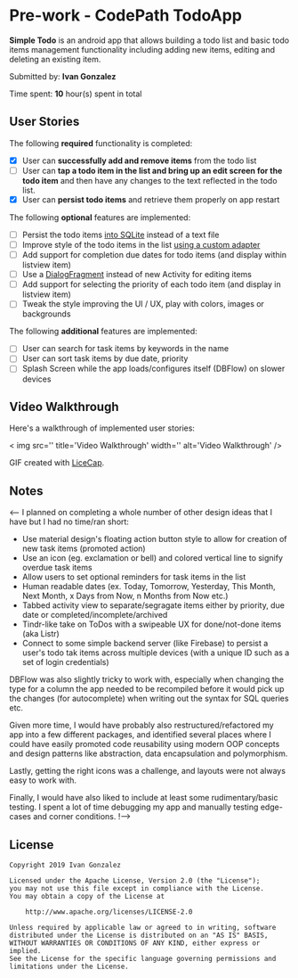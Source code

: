 # Pre-work - CodePath TodoApp

**Simple Todo** is an android app that allows building a todo list and basic todo items management functionality including adding new items, editing and deleting an existing item.

Submitted by: **Ivan Gonzalez**

Time spent: **10** hour(s) spent in total

## User Stories

The following **required** functionality is completed:

* [x] User can **successfully add and remove items** from the todo list
* [ ] User can **tap a todo item in the list and bring up an edit screen for the todo item** and then have any changes to the text reflected in the todo list.
* [x] User can **persist todo items** and retrieve them properly on app restart

The following **optional** features are implemented:

* [ ] Persist the todo items [into SQLite](http://guides.codepath.com/android/Persisting-Data-to-the-Device#sqlite) instead of a text file
* [ ] Improve style of the todo items in the list [using a custom adapter](http://guides.codepath.com/android/Using-an-ArrayAdapter-with-ListView)
* [ ] Add support for completion due dates for todo items (and display within listview item)
* [ ] Use a [DialogFragment](http://guides.codepath.com/android/Using-DialogFragment) instead of new Activity for editing items
* [ ] Add support for selecting the priority of each todo item (and display in listview item)
* [ ] Tweak the style improving the UI / UX, play with colors, images or backgrounds

The following **additional** features are implemented:

* [ ] User can search for task items by keywords in the name
* [ ] User can sort task items by due date, priority
* [ ] Splash Screen while the app loads/configures itself (DBFlow) on slower devices

## Video Walkthrough 

Here's a walkthrough of implemented user stories:

< img src='' title='Video Walkthrough' width='' alt='Video Walkthrough' />

GIF created with [LiceCap](http://www.cockos.com/licecap/).


## Notes
<--
I planned on completing a whole number of other design ideas that I have but I had no time/ran short:

* Use material design's floating action button style to allow for creation of new task items (promoted action)
* Use an icon (eg. exclamation or bell) and colored vertical line to signify overdue task items
* Allow users to set optional reminders for task items in the list
* Human readable dates (ex. Today, Tomorrow, Yesterday, This Month, Next Month, x Days from Now, n Months from Now etc.)
* Tabbed activity view to separate/segragate items either by priority, due date or completed/incomplete/archived
* Tindr-like take on ToDos with a swipeable UX for done/not-done items (aka Listr)
* Connect to some simple backend server (like Firebase) to persist a user's todo tak items across multiple devices (with a unique ID such as a set of login credentials)

DBFlow was also slightly tricky to work with, especially when changing the type for a column the app needed to be recompiled before it would pick up the changes (for autocomplete) when writing out the syntax for SQL queries etc.

Given more time, I would have probably also restructured/refactored my app into a few different packages, and identified several places where I could have easily promoted code reusability using modern OOP concepts and design patterns like abstraction, data encapsulation and polymorphism.

Lastly, getting the right icons was a challenge, and layouts were not always easy to work with.

Finally, I would have also liked to include at least some rudimentary/basic testing. I spent a lot of time debugging my app and manually testing edge-cases and corner conditions.
!-->

## License

    Copyright 2019 Ivan Gonzalez

    Licensed under the Apache License, Version 2.0 (the "License");
    you may not use this file except in compliance with the License.
    You may obtain a copy of the License at

        http://www.apache.org/licenses/LICENSE-2.0

    Unless required by applicable law or agreed to in writing, software
    distributed under the License is distributed on an "AS IS" BASIS,
    WITHOUT WARRANTIES OR CONDITIONS OF ANY KIND, either express or implied.
    See the License for the specific language governing permissions and
    limitations under the License.
